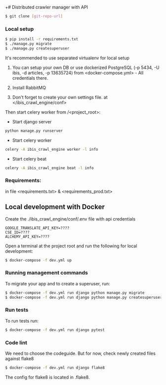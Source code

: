 +# Distributed crawler manager with API

```sh
$ git clone [git-repo-url]
```

### Local setup

```sh
$ pip install -r requirements.txt
$ ./manage.py migrate
$ ./manage.py createsuperuser
```

It's recommended to use separated virtualenv for local setup

1. You can setup your own DB or use dockerized PostgreSQL (-p 5434, -U ibis, -d articles, -p 13635724)
from <docker-compose.yml> - All credentials there.

2. Install RabbitMQ

3. Don't forget to create your own settings file. at </ibis_crawl_engine/conf>



Then start celery worker from /<project_root>:

- Start django server
```sh
python manage.py runserver
```

- Start celery worker
```sh
celery -A ibis_crawl_engine worker -l info
```

- Start celery beat
```sh
celery -A ibis_crawl_engine beat -l info
```

### Requirements:

in file <requirements.txt> & <requirements_prod.txt>


## Local development with Docker

Create the ./ibis_crawl_engine/conf/.env file with api credentials

```
GOOGLE_TRANSLATE_API_KEY=????
CSE_ID=????
ALCHEMY_API_KEY=????
```

Open a terminal at the project root and run the following for local development:

```sh
$ docker-compose -f dev.yml up
```

### Running management commands

To migrate your app and to create a superuser, run:

```sh
$ docker-compose -f dev.yml run django python manage.py migrate
$ docker-compose -f dev.yml run django python manage.py createsuperuser
```

### Run tests

To run tests run:

```sh
$ docker-compose -f dev.yml run django pytest
```

### Code lint

We need to choose the codeguide. But for now, check newly created files against flake8

```sh
$ docker-compose -f dev.yml run django flake8
```

The config for flake8 is located in .flake8.

[git-repo-url]: <git@bitbucket.org:juswork/ibis_crawl_engine_jus.git>